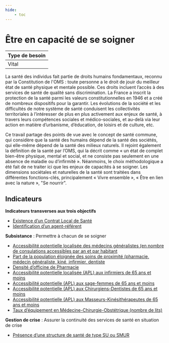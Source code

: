 ```yaml
---
hide:
    - toc
---
```



# Être en capacité de se soigner

|Type de besoin|
|--|
|Vital|

La santé des individus fait partie de droits humains fondamentaux, reconnu par la Constitution de l'OMS : toute personne a le droit de jouir du meilleur état de santé physique et mentale possible. Ces droits incluent l’accès à des services de santé de qualité sans discrimination. La France a inscrit la protection de la santé parmi les valeurs constitutionnelles en 1946 et a créé de nombreux dispositifs pour la garantir. Les évolutions de la société et les difficultés de notre système de santé conduisent les collectivités territoriales à l’intéresser de plus en plus activement aux enjeux de santé, à travers leurs compétences sociales et médico-sociales, et au-delà via leur action en matière d’urbanisme, d’éducation, de loisirs et de culture, etc.

Ce travail partage des points de vue avec le concept de santé commune, qui considère que la santé des humains dépend de la santé des sociétés, qui elle-même dépend de la santé des milieux naturels. Il rejoint également la définition de la santé par l’OMS, qui la décrit comme « un état de complet bien-être physique, mental et social, et ne consiste pas seulement en une absence de maladie ou d’infirmité ».
Néanmoins, le choix méthodologique a été fait de ne traiter ici que les enjeux de capacités à se soigner. Les dimensions sociétales et naturelles de la santé sont traitées dans différentes fonctions-clés, principalement « Vivre ensemble », « Être en lien avec la nature », "Se nourrir". 

## Indicateurs

**Indicateurs transverses aux trois objectifs**

- [Existence d’un Contrat Local de Santé](https://konsilion.github.io/diag360/pages/indicateurs/bv4_i01)
- [Identification d’un agent-référent](https://konsilion.github.io/diag360/pages/indicateurs/bv4_i02)

**Subsistance** : Permettre à chacun de se soigner
- [Accessibilité potentielle localisée des médecins généralistes (en nombre de consulations accessibles par an et par habitant](https://konsilion.github.io/diag360/pages/indicateurs/bv4_i03)
- [Part de la population éloignée des soins de proximité (pharmacie, médecin généraliste, kiné, infirmier, dentiste](https://konsilion.github.io/diag360/pages/indicateurs/bv4_i04)
- [Densité d’officine de Pharmacie](https://konsilion.github.io/diag360/pages/indicateurs/bv4_i05)
- [Accessibilité potentielle localisée (APL) aux infirmiers de 65 ans et moins](https://konsilion.github.io/diag360/pages/indicateurs/bv4_i06)
- [Accessibilité potentielle (APL) aux sage-femmes de 65 ans et moins](https://konsilion.github.io/diag360/pages/indicateurs/bv4_i07)
- [Accessibilité potentielle (APL) aux Chirurgiens-Dentistes de 65 ans et moins](https://konsilion.github.io/diag360/pages/indicateurs/bv4_i08)
- [Accessibilité potentielle (APL) aux Masseurs-Kinésithérapeutes de 65 ans et moins](https://konsilion.github.io/diag360/pages/indicateurs/bv4_i09)
- [Taux d’équipement en Médecine-Chirurgie-Obstétrique (nombre de lits)](https://konsilion.github.io/diag360/pages/indicateurs/bv4_i10)

**Gestion de crise** : Assurer la continuité des services de santé en situation de crise

- [Présence d’une structure de santé de type SU ou SMUR](https://konsilion.github.io/diag360/pages/indicateurs/bv4_i11)
